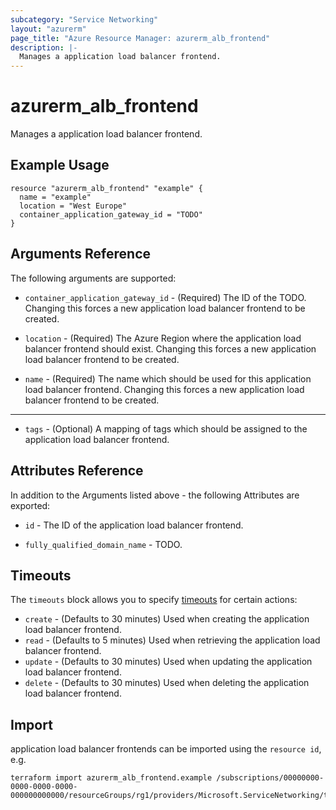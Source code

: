 ```yaml
---
subcategory: "Service Networking"
layout: "azurerm"
page_title: "Azure Resource Manager: azurerm_alb_frontend"
description: |-
  Manages a application load balancer frontend.
---
```


# azurerm_alb_frontend

Manages a application load balancer frontend.

## Example Usage

```hcl
resource "azurerm_alb_frontend" "example" {
  name = "example"
  location = "West Europe"
  container_application_gateway_id = "TODO"
}
```

## Arguments Reference

The following arguments are supported:

* `container_application_gateway_id` - (Required) The ID of the TODO. Changing this forces a new application load balancer frontend to be created.

* `location` - (Required) The Azure Region where the application load balancer frontend should exist. Changing this forces a new application load balancer frontend to be created.

* `name` - (Required) The name which should be used for this application load balancer frontend. Changing this forces a new application load balancer frontend to be created.

---

* `tags` - (Optional) A mapping of tags which should be assigned to the application load balancer frontend.

## Attributes Reference

In addition to the Arguments listed above - the following Attributes are exported: 

* `id` - The ID of the application load balancer frontend.

* `fully_qualified_domain_name` - TODO.

## Timeouts

The `timeouts` block allows you to specify [timeouts](https://www.terraform.io/language/resources/syntax#operation-timeouts) for certain actions:

* `create` - (Defaults to 30 minutes) Used when creating the application load balancer frontend.
* `read` - (Defaults to 5 minutes) Used when retrieving the application load balancer frontend.
* `update` - (Defaults to 30 minutes) Used when updating the application load balancer frontend.
* `delete` - (Defaults to 30 minutes) Used when deleting the application load balancer frontend.

## Import

application load balancer frontends can be imported using the `resource id`, e.g.

```shell
terraform import azurerm_alb_frontend.example /subscriptions/00000000-0000-0000-0000-000000000000/resourceGroups/rg1/providers/Microsoft.ServiceNetworking/trafficControllers/alb1/frontends/frontend1
```
